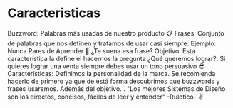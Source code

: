 # Caracteristicas

Buzzword: Palabras más usadas de nuestro producto 📋
Frases: Conjunto de palabras que nos definen y tratamos de usar casi siempre. Ejemplo: Nunca Pares de Aprender 🚀 ¿Te suena esa frase?
Objetivo: Esta característica la define el hacernos la pregunta ¿Qué queremos lograr?. Si quieres lograr una venta siempre debes usar un tono persuasivo 😎
Características: Definimos la personalidad de la marca. Se recomienda hacerlo de primero ya que de está forma descubrimos que buzzwords y frases usaremos. Además del objetivo.
.
"Los mejores Sistemas de Diseño son los directos, concisos, fáciles de leer y entender"
-Rulotico- ✌